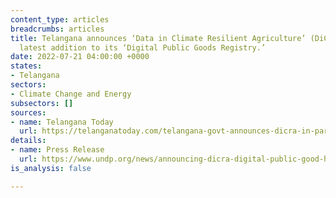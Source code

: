```yaml
---
content_type: articles
breadcrumbs: articles
title: Telangana announces ‘Data in Climate Resilient Agriculture’ (DiCRA) as the
  latest addition to its ‘Digital Public Goods Registry.’
date: 2022-07-21 04:00:00 +0000
states:
- Telangana
sectors:
- Climate Change and Energy
subsectors: []
sources:
- name: Telangana Today
  url: https://telanganatoday.com/telangana-govt-announces-dicra-in-partnership-with-undp
details:
- name: Press Release
  url: https://www.undp.org/news/announcing-dicra-digital-public-good-harnesses-open-source-tech-boost-climate-resilient-agriculture
is_analysis: false

---
```

